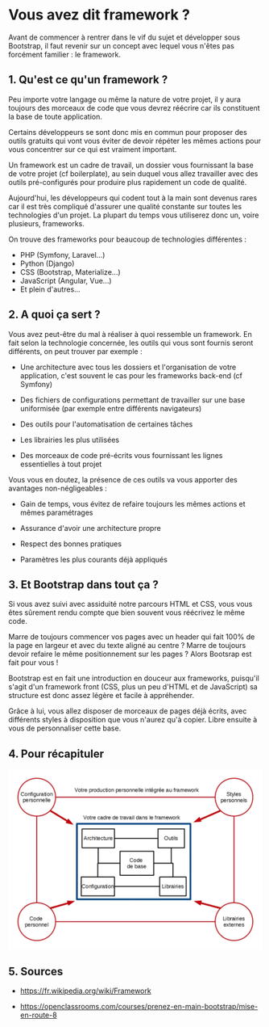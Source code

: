 # Vous avez dit framework ?

Avant de commencer à rentrer dans le vif du sujet et développer sous Bootstrap, il faut revenir sur un concept avec lequel vous n'êtes pas forcément familier : le framework.

## 1\. Qu'est ce qu'un framework ?

Peu importe votre langage ou même la nature de votre projet, il y aura toujours des morceaux de code que vous devrez réécrire car ils constituent la base de toute application.

Certains développeurs se sont donc mis en commun pour proposer des outils gratuits qui vont vous éviter de devoir répéter les mêmes actions pour vous concentrer sur ce qui est vraiment important.

Un framework est un cadre de travail, un dossier vous fournissant la base de votre projet (cf boilerplate), au sein duquel vous allez travailler avec des outils pré-configurés pour produire plus rapidement un code de qualité.

Aujourd'hui, les développeurs qui codent tout à la main sont devenus rares car il est très compliqué d'assurer une qualité constante sur toutes les technologies d'un projet. La plupart du temps vous utiliserez donc un, voire plusieurs, frameworks.

On trouve des frameworks pour beaucoup de technologies différentes :
- PHP (Symfony, Laravel...)
- Python (Django)
- CSS (Bootstrap, Materialize...)
- JavaScript (Angular, Vue...)
- Et plein d'autres...

## 2\. A quoi ça sert ?

Vous avez peut-être du mal à réaliser à quoi ressemble un framework. En fait selon la technologie concernée, les outils qui vous sont fournis seront différents, on peut trouver par exemple :

- Une architecture avec tous les dossiers et l'organisation de votre application, c'est souvent le cas pour les frameworks back-end (cf Symfony)

- Des fichiers de configurations permettant de travailler sur une base uniformisée (par exemple entre différents navigateurs)

- Des outils pour l'automatisation de certaines tâches

- Les librairies les plus utilisées

- Des morceaux de code pré-écrits vous fournissant les lignes essentielles à tout projet

Vous vous en doutez, la présence de ces outils va vous apporter des avantages non-négligeables :     

- Gain de temps, vous évitez de refaire toujours les mêmes actions et mêmes paramétrages

- Assurance d'avoir une architecture propre

- Respect des bonnes pratiques

- Paramètres les plus courants déjà appliqués

## 3\. Et Bootstrap dans  tout ça ?

Si vous avez suivi avec assiduité notre parcours HTML et CSS, vous vous êtes sûrement rendu compte que bien souvent vous réécrivez le même code.

Marre de toujours commencer vos pages avec un header qui fait 100% de la page en largeur et avec du texte aligné au centre ? Marre de toujours devoir refaire le même positionnement sur les pages ? Alors Bootsrap est fait pour vous !

Bootstrap est en fait une introduction en douceur aux frameworks, puisqu'il s'agit d'un framework front (CSS, plus un peu d'HTML et de JavaScript) sa structure est donc assez légère et facile à appréhender.

Grâce à lui, vous allez disposer de morceaux de pages déjà écrits, avec différents styles à disposition que vous n'aurez qu'à copier. Libre ensuite à vous de personnaliser cette base.

## 4\. Pour récapituler

![schéma framework](Illustrations/framework.jpg)

## 5\. Sources

- https://fr.wikipedia.org/wiki/Framework

- https://openclassrooms.com/courses/prenez-en-main-bootstrap/mise-en-route-8
